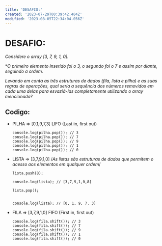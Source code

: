 ```yaml
---
title: 'DESAFIO:'
created: '2023-07-29T00:39:42.404Z'
modified: '2023-08-05T22:34:04.056Z'
---
```


# DESAFIO:

*Considere o array [3, 7, 9, 1, 0].*

**O primeiro elemento inserido foi o 3, o segundo foi o 7 e assim por diante, seguindo a ordem.*

*Levando em conta as três estruturas de dados (fila, lista e pilha) e as suas regras de operações, qual seria a sequência dos números removidos em cada uma delas para esvaziá-las completamente utilizando o array mencionado?*




## Codigo:


  - PILHA => [0,1,9,7,3] LIFO (Last in, first out) 

        console.log(pilha.pop()); // 3
        console.log(pilha.pop()); // 7
        console.log(pilha.pop()); // 9
        console.log(pilha.pop()); // 1
        console.log(pilha.pop()); // 0


  - LISTA => [3,7,9,1,0] /*As listas são estruturas de dados  que permitem o acesso aos elementos em qualquer ordem*/
        
        lista.push(8);

        console.log(lista); // [3,7,9,1,0,8]

        lista.pop();
        

        console.log(lista); // [0, 1, 9, 7, 3]



  - FILA =>  [3,7,9,1,0] FIFO (First in, first out)

        console.log(fila.shift()); // 3
        console.log(fila.shift()); // 7
        console.log(fila.shift()); // 9
        console.log(fila.shift()); // 1
        console.log(fila.shift()); // 0
